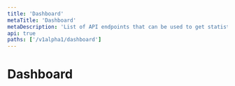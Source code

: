```yaml
---
title: 'Dashboard'
metaTitle: 'Dashboard'
metaDescription: 'List of API endpoints that can be used to get statistics for projects, clusters or cluster profiles'
api: true
paths: ['/v1alpha1/dashboard']
---
```


# Dashboard
